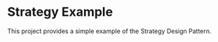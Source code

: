 # Strategy Example
This project provides a simple example of the Strategy Design Pattern.  <!---Please refer to [this blog post](http://http://www.flexibledeveloper.com/2014/05/strategy-pattern/) for more information on the strategy pattern in general, as well as  this example.--->
